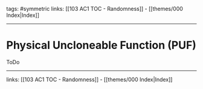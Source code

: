 tags: #symmetric 
links:  [[103 AC1 TOC - Randomness]] - [[themes/000 Index|Index]]

---
# Physical Uncloneable Function (PUF)

ToDo

---
links:  [[103 AC1 TOC - Randomness]] - [[themes/000 Index|Index]]